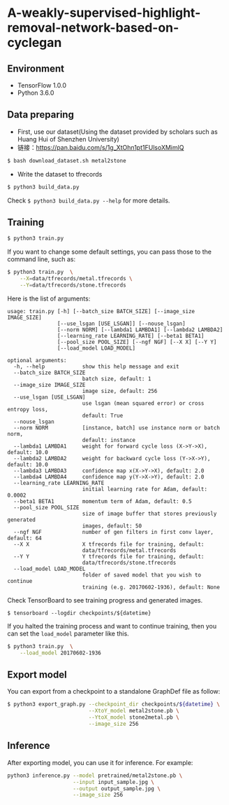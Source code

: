 # A-weakly-supervised-highlight-removal-network-based-on-cyclegan

## Environment

* TensorFlow 1.0.0
* Python 3.6.0

## Data preparing

* First, use our dataset(Using the dataset provided by scholars such as Huang Hui of Shenzhen University)
* 链接：https://pan.baidu.com/s/1g_XtOhn1pt1FUlsoXMimlQ 

```bash
$ bash download_dataset.sh metal2stone
```

* Write the dataset to tfrecords

```bash
$ python3 build_data.py
```

Check `$ python3 build_data.py --help` for more details.

## Training

```bash
$ python3 train.py
```

If you want to change some default settings, you can pass those to the command line, such as:

```bash
$ python3 train.py  \
    --X=data/tfrecords/metal.tfrecords \
    --Y=data/tfrecords/stone.tfrecords
```

Here is the list of arguments:
```
usage: train.py [-h] [--batch_size BATCH_SIZE] [--image_size IMAGE_SIZE]
                [--use_lsgan [USE_LSGAN]] [--nouse_lsgan]
                [--norm NORM] [--lambda1 LAMBDA1] [--lambda2 LAMBDA2]
                [--learning_rate LEARNING_RATE] [--beta1 BETA1]
                [--pool_size POOL_SIZE] [--ngf NGF] [--X X] [--Y Y]
                [--load_model LOAD_MODEL]

optional arguments:
  -h, --help            show this help message and exit
  --batch_size BATCH_SIZE
                        batch size, default: 1
  --image_size IMAGE_SIZE
                        image size, default: 256
  --use_lsgan [USE_LSGAN]
                        use lsgan (mean squared error) or cross entropy loss,
                        default: True
  --nouse_lsgan
  --norm NORM           [instance, batch] use instance norm or batch norm,
                        default: instance
  --lambda1 LAMBDA1     weight for forward cycle loss (X->Y->X), default: 10.0
  --lambda2 LAMBDA2     weight for backward cycle loss (Y->X->Y), default: 10.0
  --lambda3 LAMBDA3     confidence map x(X->Y->X), default: 2.0
  --lambda4 LAMBDA4     confidence map y(Y->X->Y), default: 2.0
  --learning_rate LEARNING_RATE
                        initial learning rate for Adam, default: 0.0002
  --beta1 BETA1         momentum term of Adam, default: 0.5
  --pool_size POOL_SIZE
                        size of image buffer that stores previously generated
                        images, default: 50
  --ngf NGF             number of gen filters in first conv layer, default: 64
  --X X                 X tfrecords file for training, default:
                        data/tfrecords/metal.tfrecords
  --Y Y                 Y tfrecords file for training, default:
                        data/tfrecords/stone.tfrecords
  --load_model LOAD_MODEL
                        folder of saved model that you wish to continue
                        training (e.g. 20170602-1936), default: None
```

Check TensorBoard to see training progress and generated images.

```
$ tensorboard --logdir checkpoints/${datetime}
```

If you halted the training process and want to continue training, then you can set the `load_model` parameter like this.

```bash
$ python3 train.py  \
    --load_model 20170602-1936
```

## Export model
You can export from a checkpoint to a standalone GraphDef file as follow:

```bash
$ python3 export_graph.py --checkpoint_dir checkpoints/${datetime} \
                          --XtoY_model metal2stone.pb \
                          --YtoX_model stone2metal.pb \
                          --image_size 256
```


## Inference
After exporting model, you can use it for inference. For example:

```bash
python3 inference.py --model pretrained/metal2stone.pb \
                     --input input_sample.jpg \
                     --output output_sample.jpg \
                     --image_size 256
```
